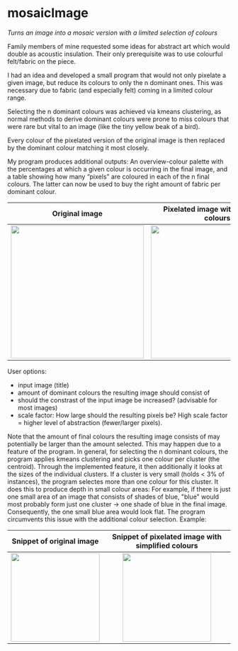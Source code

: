 # mosaicImage
*Turns an image into a mosaic version with a limited selection of colours*

Family members of mine requested some ideas for abstract art which would double as acoustic insulation. Their only prerequisite was to use colourful felt/fabric on the piece. 

I had an idea and developed a small program that would not only pixelate a given image, but reduce its colours to only the n dominant ones. This was necessary due to fabric (and especially felt) coming in a limited colour range. 

Selecting the n dominant colours was achieved via kmeans clustering, as normal methods to derive dominant colours were prone to miss colours that were rare but vital to an image (like the tiny yellow beak of a bird). 

Every colour of the pixelated version of the original image is then replaced by the dominant colour matching it most closely. 

My program produces additional outputs: An overview-colour palette with the percentages at which a given colour is occurring in the final image, and a table showing how many “pixels” are coloured in each of the n final colours. The latter can now be used to buy the right amount of fabric per dominant colour.

Original image           | Pixelated image with simplified colours      |  Colour palette 
:-----------------------:|:----------------------------------------------:|:---------------:
<img src="https://user-images.githubusercontent.com/53763279/156440543-2a3710ce-6467-4b5a-8daf-d7da86e2e4c4.JPG" height="300" > | <img src="https://user-images.githubusercontent.com/53763279/156440552-49313705-84f2-46ba-bf6f-bd62197e6fce.jpg" height="300" > | <img src="https://user-images.githubusercontent.com/53763279/156440567-afb4a6e3-293a-408e-b319-e2f7a13ac621.jpg" height="300" >

User options: 
- input image (title)
- amount of dominant colours the resulting image should consist of 
- should the constrast of the input image be increased? (advisable for most images)
- scale factor: How large should the resulting pixels be? High scale factor = higher level of abstraction (fewer/larger pixels). 

Note that the amount of final colours the resulting image consists of may potentially be larger than the amount selected. This may happen due to a feature of the program. In general, for selecting the n dominant colours, the program applies kmeans clustering and picks one colour per cluster (the centroid). Through the implemented feature, it then additionally it looks at the sizes of the individual clusters. If a cluster is very small (holds < 3% of instances), the program selectes more than one colour for this cluster. It does this to produce depth in small colour areas: For example, if there is just one small area of an image that consists of shades of blue, "blue" would most probably form just one cluster -> one shade of blue in the final image. Consequently, the one small blue area would look flat. The program circumvents this issue with the additional colour selection. Example: 

Snippet of original image           | Snippet of pixelated image with simplified colours     
:----------------------------------:|:-----------------------------------------------------:
<img src="https://user-images.githubusercontent.com/53763279/156447009-59f63d87-94e5-4769-9746-95563942e5c5.png" height="200" > | <img src="https://user-images.githubusercontent.com/53763279/156447043-f1dc30b9-ef6f-458a-a180-4eff7b00a0d6.png" height="200" > 


